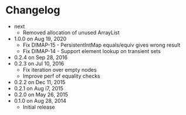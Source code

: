 Changelog
===========

* next
  * Removed allocation of unused ArrayList
* 1.0.0 on Aug 19, 2020
  * Fix DIMAP-15 - PersistentIntMap equals/equiv gives wrong result
  * Fix DIMAP-14 - Support element lookup on transient sets
* 0.2.4 on Sep 28, 2016
* 0.2.3 on Jul 10, 2016
  * Fix iteration over empty nodes
  * Improve perf of equality checks
* 0.2.2 on Dec 11, 2015
* 0.2.1 on Aug i7, 2015
* 0.2.0 on May 26, 2015
* 0.1.0 on Aug 28, 2014
  * Initial release
